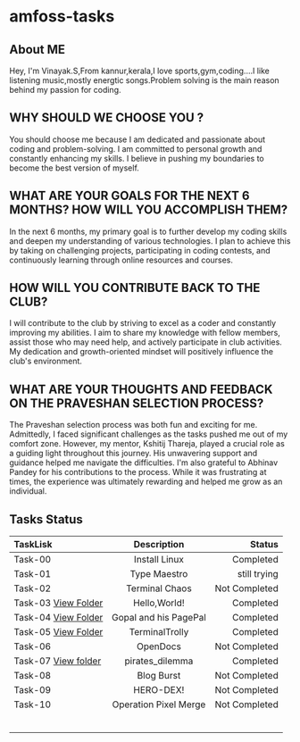 # amfoss-tasks

## About ME
Hey, I'm Vinayak.S,From kannur,kerala,I love sports,gym,coding....I like listening music,mostly energtic songs.Problem solving is the main reason behind my passion for coding.

## WHY SHOULD WE CHOOSE YOU ?
You should choose me because I am dedicated and passionate about coding and problem-solving. I am committed to personal growth and constantly enhancing my skills. I believe in pushing my boundaries to become the best version of myself.

## WHAT ARE YOUR GOALS FOR THE NEXT 6 MONTHS? HOW WILL YOU ACCOMPLISH THEM?
In the next 6 months, my primary goal is to further develop my coding skills and deepen my understanding of various technologies. I plan to achieve this by taking on challenging projects, participating in coding contests, and continuously learning through online resources and courses.

## HOW WILL YOU CONTRIBUTE BACK TO THE CLUB?
I will contribute to the club by striving to excel as a coder and constantly improving my abilities. I aim to share my knowledge with fellow members, assist those who may need help, and actively participate in club activities. My dedication and growth-oriented mindset will positively influence the club's environment.

## WHAT ARE YOUR THOUGHTS AND FEEDBACK ON THE PRAVESHAN SELECTION PROCESS?
The Praveshan selection process was both fun and exciting for me. Admittedly, I faced significant challenges as the tasks pushed me out of my comfort zone. However, my mentor, Kshitij Thareja, played a crucial role as a guiding light throughout this journey. His unwavering support and guidance helped me navigate the difficulties. I'm also grateful to Abhinav Pandey for his contributions to the process. While it was frustrating at times, the experience was ultimately rewarding and helped me grow as an individual.

## Tasks Status

| TaskLisk | Description | Status |
|:---------|:--------:|---------:|
| Task-00   | Install Linux   | Completed   |
| Task-01    |  Type Maestro   | still trying |
| Task-02    | Terminal Chaos  | Not Completed   |
| Task-03 [View Folder](https://github.com/Vinayak-2005-26/AMFOSS-TASKS-VS/tree/main/task3)   | Hello,World!   | Completed   |
| Task-04 [View Folder](https://github.com/Vinayak-2005-26/AMFOSS-TASKS-VS/tree/main/Task_4)   |  Gopal and his PagePal   | Completed  |
| Task-05 [View Folder](https://github.com/Vinayak-2005-26/AMFOSS-TASKS-VS/tree/main/Task_5)   | TerminalTrolly  | Completed  |
| Task-06    |  OpenDocs  | Not Completed  |
| Task-07 [View folder](https://github.com/Vinayak-2005-26/AMFOSS-TASKS-VS/tree/main/Task_7)    | pirates_dilemma| Completed |
| Task-08    | Blog Burst  | Not Completed  |
| Task-09   | HERO-DEX!  | Not Completed  |
| Task-10   | Operation Pixel Merge | Not Completed  |
|   |  |   |
|    |   |   |
|  |   |   |
|    |   |   |
|    |   |   |
|    |   |   |







